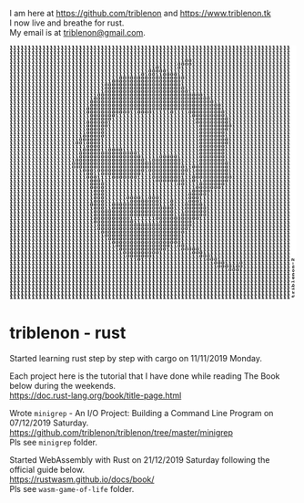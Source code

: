I am here at <https://github.com/triblenon> and <https://www.triblenon.tk>            
I now live and breathe for rust.       
My email is at <triblenon@gmail.com>.        


![triblenon-profile-image](docs/10203041MB3rddone3.jpg)     
        

# triblenon - rust      

Started learning rust step by step with cargo on 11/11/2019 Monday.   
         
Each project here is the tutorial that I have done while reading The Book below during the weekends.      
<https://doc.rust-lang.org/book/title-page.html>      
        
Wrote  `minigrep`  - An I/O Project: Building a Command Line Program on 07/12/2019 Saturday.       
<https://github.com/triblenon/triblenon/tree/master/minigrep>     
Pls see `minigrep` folder.

Started WebAssembly with Rust on 21/12/2019 Saturday following the official guide below.      
<https://rustwasm.github.io/docs/book/>      
Pls see `wasm-game-of-life` folder.
